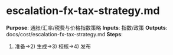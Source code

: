 # escalation-fx-tax-strategy.md

**Purpose**: 通胀/汇率/税费与价格指数策略
**Inputs**: 指数/政策
**Outputs**: docs/cost/escalation-fx-tax-strategy.md
**Steps**:

1. 准备→2) 生成→3) 校核→4) 发布
